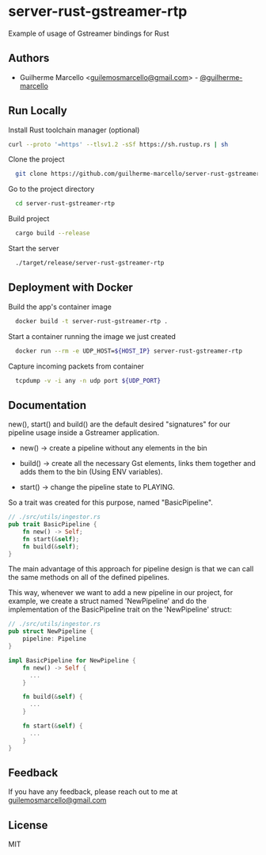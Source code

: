 # server-rust-gstreamer-rtp

Example of usage of Gstreamer bindings for Rust



## Authors

- Guilherme Marcello \<guilemosmarcello@gmail.com\> - [@guilherme-marcello](https://github.com/guilherme-marcello)


## Run Locally
Install Rust toolchain manager (optional)
```bash
curl --proto '=https' --tlsv1.2 -sSf https://sh.rustup.rs | sh
```

Clone the project

```bash
  git clone https://github.com/guilherme-marcello/server-rust-gstreamer-rtp
```

Go to the project directory

```bash
  cd server-rust-gstreamer-rtp
```

Build project

```bash
  cargo build --release
```

Start the server

```bash
  ./target/release/server-rust-gstreamer-rtp
```


## Deployment with Docker

Build the app's container image
```bash
  docker build -t server-rust-gstreamer-rtp .
```

Start a container running the image we just created
```bash
  docker run --rm -e UDP_HOST=${HOST_IP} server-rust-gstreamer-rtp
```

Capture incoming packets from container
```bash
  tcpdump -v -i any -n udp port ${UDP_PORT}
```





## Documentation

new(), start() and build() are the default desired "signatures" for our pipeline usage inside a Gstreamer application.

* new() →  create a pipeline without any elements in the bin

* build() → create all the necessary Gst elements, links them together and adds them to the bin (Using ENV variables).

* start() → change the pipeline state to PLAYING.

So a trait was created for this purpose, named "BasicPipeline".
``` rust
// ./src/utils/ingestor.rs
pub trait BasicPipeline {
    fn new() -> Self;
    fn start(&self);
    fn build(&self);
}
```
The main advantage of this approach for pipeline design is that we can call the same methods on all of the defined pipelines. 

This way, whenever we want to add a new pipeline in our project, for example, we create a struct named 'NewPipeline' and do the implementation of the BasicPipeline trait on the 'NewPipeline' struct:
``` rust
// ./src/utils/ingestor.rs
pub struct NewPipeline {
    pipeline: Pipeline
}

impl BasicPipeline for NewPipeline {
    fn new() -> Self {
      ...
    }

    fn build(&self) {
      ...
    }

    fn start(&self) {
      ...
    }
}
```





## Feedback

If you have any feedback, please reach out to me at guilemosmarcello@gmail.com
## License

MIT
